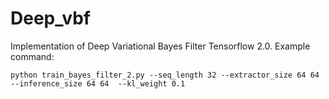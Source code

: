 # Deep_vbf
Implementation of Deep Variational Bayes Filter Tensorflow 2.0. 
Example command:

`python train_bayes_filter_2.py --seq_length 32 --extractor_size 64 64 --inference_size 64 64  --kl_weight 0.1`
